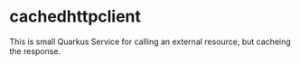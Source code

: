 # cachedhttpclient

This is small Quarkus Service for calling an external resource, but cacheing the response.
